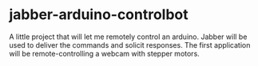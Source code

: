 jabber-arduino-controlbot
=========================

A little project that will let me remotely control an arduino. Jabber will be used to deliver the commands and solicit responses. The first application will be remote-controlling a webcam with stepper motors. 